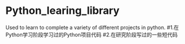 # Python_learing_library
Used to learn to complete a variety of different projects in python.
#1.在Python学习阶段学习过的Python项目代码
#2.在研究阶段写过的一些短代码
